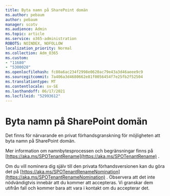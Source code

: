 ```yaml
---
title: Byta namn på SharePoint domän
ms.author: pebaum
author: pebaum
manager: scotv
ms.audience: Admin
ms.topic: article
ms.service: o365-administration
ROBOTS: NOINDEX, NOFOLLOW
localization_priority: Normal
ms.collection: Adm_O365
ms.custom:
- "11680"
- "5300028"
ms.openlocfilehash: fc80a6ac234f2998e0620ac79e43a3d46aeee9c9
ms.sourcegitcommit: 7a406a3d4680662e81f0056454f7e25fb2f52504
ms.translationtype: MT
ms.contentlocale: sv-SE
ms.lasthandoff: 06/17/2021
ms.locfileid: "52993612"
---
```

# <a name="rename-your-sharepoint-domain"></a>Byta namn på SharePoint domän

Det finns för närvarande en privat förhandsgranskning för möjligheten att byta namn på SharePoint domän.

Mer information om namnbytesprocessen och begränsningar finns på [https://aka.ms/SPOTenantRename](https://aka.ms/SPOTenantRename) .

Om du vill nominera dig själv till den privata förhandsversionen kan du göra det på [https://aka.ms/SPOTenantRenameNomination](https://aka.ms/SPOTenantRenameNomination) . Observera att det inte nödvändigtvis innebär att du kommer att accepteras. Vi granskar dem utifrån fall och kommer bara att vara i kontakt om du accepterar det.
